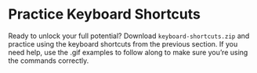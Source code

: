 # Practice Keyboard Shortcuts

Ready to unlock your full potential? Download `keyboard-shortcuts.zip` and practice using the keyboard shortcuts from the previous section. If you need help, use the .gif examples to follow along to make sure you’re using the commands correctly.